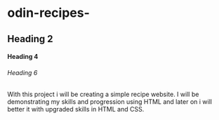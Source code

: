 # odin-recipes-

## Heading 2

#### Heading 4

###### Heading 6

With this project i will be creating a simple recipe website. I will be demonstrating my skills and progression using HTML and later on i will better it with upgraded skills in HTML and CSS.
